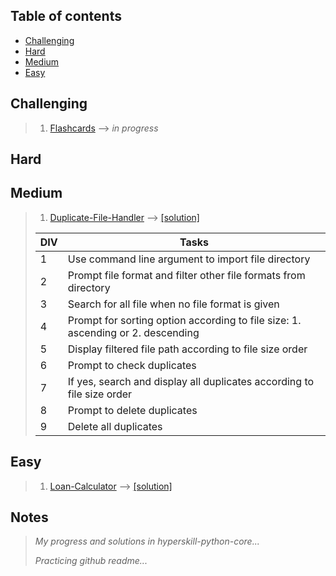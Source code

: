 Table of contents
---

  * [Challenging](#challenging)
  * [Hard](#hard)
  * [Medium](#medium)
  * [Easy](#easy)

Challenging
---
  > 1. [Flashcards](https://hyperskill.org/projects/127?track=2) --> *in progress*

Hard
---

Medium
---
  > 1. [Duplicate-File-Handler](https://hyperskill.org/projects/176?track=2) --> [[solution]](https://github.com/ahsanyusob/hyperskill-python-core/blob/main/medium/Duplicate-File-Handler/handler.py)
> 
> | DIV | Tasks |
> | --- | --- |
> | 1 | Use command line argument to import file directory |
> | 2 | Prompt file format and filter other file formats from directory |
> | 3 | Search for all file when no file format is given |
> | 4 | Prompt for sorting option according to file size: 1. ascending or 2. descending |
> | 5 | Display filtered file path according to file size order |
> | 6 | Prompt to check duplicates |
> | 7 | If yes, search and display all duplicates according to file size order |
> | 8 | Prompt to delete duplicates |
> | 9 | Delete all duplicates |

Easy
---
> 1. [Loan-Calculator](https://hyperskill.org/projects/90?track=2) --> [[solution]](https://github.com/ahsanyusob/hyperskill-python-core/blob/main/easy/Loan-Calculator/loancalc.py)

Notes
---
> *My progress and solutions in hyperskill-python-core...*
> 
> *Practicing github readme...*
